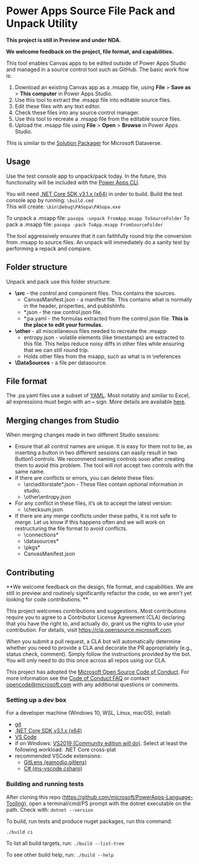
# Power Apps Source File Pack and Unpack Utility

**This project is still in Preview and under NDA.**
 
**We welcome feedback on the project, file format, and capabilities.** 

This tool enables Canvas apps to be edited outside of Power Apps Studio and managed in a source control tool such as GitHub.  The basic work flow is:
1. Download an existing Canvas app as a .msapp file, using **File** > **Save as** > **This computer** in Power Apps Studio.
1. Use this tool to extract the .msapp file into editable source files.
1. Edit these files with any text editor.
1. Check these files into any source control manager.
1. Use this tool to recreate a .msapp file from the editable source files.
1. Upload the .msapp file using **File** > **Open** > **Browse** in Power Apps Studio.

This is similar to the [Solution Packager](https://docs.microsoft.com/en-us/power-platform/alm/solution-packager-tool) for Microsoft Dataverse.

## Usage
Use the test console app to unpack/pack today.  In the future, this functionality will be included with the [Power Apps CLI](https://docs.microsoft.com/en-us/powerapps/developer/common-data-service/powerapps-cli).

You will need [.NET Core SDK v3.1.x (x64)](https://dotnet.microsoft.com/download/dotnet-core/3.1) in order to build. 
Build the test console app by running: `\build.cmd`  
This will create: `\bin\Debug\PASopa\PASopa.exe`

To unpack a .msapp file: `pasopa -unpack FromApp.msapp ToSourceFolder`
To pack a .msapp file: `pasopa -pack ToApp.msapp FromSourceFolder`

The tool aggressively ensures that it can faithfully round trip the conversion from .msapp to source files.  An unpack will immediately do a sanity test by performing a repack and compare.

## Folder structure
Unpack and pack use this folder structure:

- **\src** - the control and component files. This contains the sources.
   - CanvasManifest.json - a manifest file. This contains what is normally in the header, properties, and publishInfo.
   - \*.json - the raw control.json file.
   - \*.pa.yaml - the formulas extracted from the control.json file.  **This is the place to edit your formulas.**
- **\other** - all miscellaneous files needed to recreate the .msapp
   - entropy.json - volatile elements (like timestamps) are extracted to this file. This helps reduce noisy diffs in other files while ensuring that we can still round trip.
   - Holds other files from the msapp, such as what is in \references
- **\DataSources** - a file per datasource.

## File format
The .pa.yaml files use a subset of [YAML](https://yaml.org/spec/1.2/spec.html).  Most notably and similar to Excel, all expressions must begin with an `=` sign.  More details are available [here](PAFileFormat.md).

## Merging changes from Studio
When merging changes made in two different Studio sessions:
- Ensure that all control names are unique.  It is easy for them not to be, as inserting a button in two different sessions can easily result in two Button1 controls.  We recommend naming controls soon after creating them to avoid this problem.  The tool will not accept two controls with the same name.  
- If there are conflicts or errors, you can delete these files:
	- \src\editorstate\*.json  - These files contain optional information in studio. 
	- \other\entropy.json  
- For any conflict in these files, it’s ok to accept the latest version: 
	- \checksum.json 
- If there are any merge conflicts under these paths, it is not safe to merge.   Let us know if this happens often and we will work on restructuring the file format to avoid conflicts.
	- \connections\*
	- \datasources\*
	- \pkgs\*
	- CanvasManifest.json 

## Contributing

**We welcome feedback on the design, file format, and capabilities.  We are still in preview and routinely significantly refactor the code, so we aren't yet looking for code contributions. **

This project welcomes contributions and suggestions.  Most contributions require you to agree to a
Contributor License Agreement (CLA) declaring that you have the right to, and actually do, grant us
the rights to use your contribution. For details, visit https://cla.opensource.microsoft.com.

When you submit a pull request, a CLA bot will automatically determine whether you need to provide
a CLA and decorate the PR appropriately (e.g., status check, comment). Simply follow the instructions
provided by the bot. You will only need to do this once across all repos using our CLA.

This project has adopted the [Microsoft Open Source Code of Conduct](https://opensource.microsoft.com/codeofconduct/).
For more information see the [Code of Conduct FAQ](https://opensource.microsoft.com/codeofconduct/faq/) or
contact [opencode@microsoft.com](mailto:opencode@microsoft.com) with any additional questions or comments.

### Setting up a dev box

For a developer machine (Windows 10, WSL, Linux, macOS), install:

- [git](https://git-scm.com/downloads)
- [.NET Core SDK v3.1.x (x64)](https://dotnet.microsoft.com/download/dotnet-core/3.1)
- [VS Code](https://code.visualstudio.com/Download)
- if on Windows: [VS2019 (Community edition will do)](https://visualstudio.microsoft.com/downloads/).  Select at least the following workload: .NET Core cross-plat
- recommended VSCode extensions:
  - [GitLens (eamodio.gitlens)](https://github.com/eamodio/vscode-gitlens)
  - [C# (ms-vscode.csharp)](https://github.com/OmniSharp/omnisharp-vscode)

### Building and running tests

After cloning this repo (https://github.com/microsoft/PowerApps-Language-Tooling), open a terminal/cmd/PS prompt with the dotnet executable on the path. Check with: ```dotnet --version ```

To build, run tests and produce nuget packages, run this command:

```bash
./build ci
```

To list all build targets, run: ```./build --list-tree```

To see other build help, run: ```./build --help```
